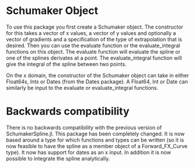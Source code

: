 
<a id='schumaker-Function-1'></a>

# Schumaker Object

To use this package you first create a Schumaker object. The constructor for this takes a vector of x values, a vector of y values and optionally a vector of gradients and a specification of the type of extrapolation that is desired.
Then you can use the evaluate function or the evaluate_integral functions on this object. The evaluate function will evaluate the spline or one of the splines derivates at a point. The evaluate_integral function will give the integral of the spline between two points.

On the x domain, the constructor of the Schumaker object can take in either Float64s, Ints or Dates (from the Dates package). A Float64, Int or Date can similarly be input to the evaluate or evaluate_integral functions.

# Backwards compatibility

There is no backwards compatibility with the previous version of SchumakerSpline.jl. This package has been completely changed. It is now based around a type for which functions and types can be written (so it is now feasible to have the spline as a member object of a Forward_FX_Curve type). It now has support for dates as an x input. In addition it is now possible to integrate the spline analytically.
